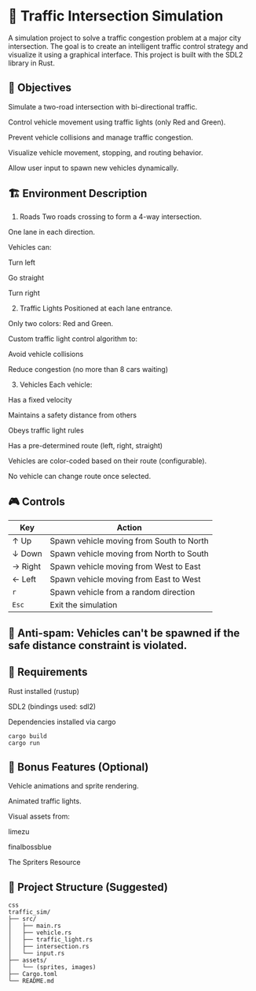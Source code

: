 # 🚦 Traffic Intersection Simulation
A simulation project to solve a traffic congestion problem at a major city intersection. The goal is to create an intelligent traffic control strategy and visualize it using a graphical interface. This project is built with the SDL2 library in Rust.

## 🧠 Objectives
Simulate a two-road intersection with bi-directional traffic.

Control vehicle movement using traffic lights (only Red and Green).

Prevent vehicle collisions and manage traffic congestion.

Visualize vehicle movement, stopping, and routing behavior.

Allow user input to spawn new vehicles dynamically.

## 🏗️ Environment Description
1. Roads
Two roads crossing to form a 4-way intersection.

One lane in each direction.

Vehicles can:

Turn left

Go straight

Turn right

2. Traffic Lights
Positioned at each lane entrance.

Only two colors: Red and Green.

Custom traffic light control algorithm to:

Avoid vehicle collisions

Reduce congestion (no more than 8 cars waiting)

3. Vehicles
Each vehicle:

Has a fixed velocity

Maintains a safety distance from others

Obeys traffic light rules

Has a pre-determined route (left, right, straight)

Vehicles are color-coded based on their route (configurable).

No vehicle can change route once selected.

## 🎮 Controls
| Key     | Action                                   |
| ------- | ---------------------------------------- |
| ↑ Up    | Spawn vehicle moving from South to North |
| ↓ Down  | Spawn vehicle moving from North to South |
| → Right | Spawn vehicle moving from West to East   |
| ← Left  | Spawn vehicle moving from East to West   |
| `r`     | Spawn vehicle from a random direction    |
| `Esc`   | Exit the simulation                      |
## 🚫 Anti-spam: Vehicles can't be spawned if the safe distance constraint is violated.

## 🚧 Requirements
Rust installed (rustup)

SDL2 (bindings used: sdl2)

Dependencies installed via cargo
```
cargo build
cargo run
```
## 🎨 Bonus Features (Optional)
Vehicle animations and sprite rendering.

Animated traffic lights.

Visual assets from:

limezu

finalbossblue

The Spriters Resource

## 📁 Project Structure (Suggested)
```
css
traffic_sim/
├── src/
│   ├── main.rs
│   ├── vehicle.rs
│   ├── traffic_light.rs
│   ├── intersection.rs
│   └── input.rs
├── assets/
│   └── (sprites, images)
├── Cargo.toml
└── README.md
```
